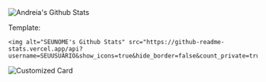 <img alt="Andreia's Github Stats" src="https://github-readme-stats.vercel.app/api?username=andreiadmrs&show_icons=true&hide_border=false&count_private=true"/>

Template: 

```
<img alt="SEUNOME's Github Stats" src="https://github-readme-stats.vercel.app/api?username=SEUUSUÁRIO&show_icons=true&hide_border=false&count_private=true"/>
```























![Customized Card](https://github-readme-stats.vercel.app/api/pin?username=Rogerluiz0&repo=kyara&title_color=fff&icon_color=f9f9f9&text_color=9f9f9f&bg_color=151515)
